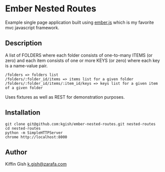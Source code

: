 # Ember Nested Routes

Example single page application built using [ember.js](http://www.emberjs.com) which is my favorite mvc javascript framework.

## Description

A list of FOLDERS where each folder consists of one-to-many ITEMS (or zero) and each item consists of one or more KEYS (or zero) where each key is a name-value pair.

    /folders => folders list
    /folders/:folder_id/items => items list for a given folder
    /folders/:folder_id/items/:item_id/keys => keys list for a given item of a given folder

Uses fixtures as well as REST for demonstration purposes.

## Installation

    git clone git@github.com:kgish/ember-nested-routes.git nested-routes
    cd nested-routes
    python -m SimpleHTTPServer
    chrome http://localhost:8000

## Author

Kiffin Gish <k.gish@zarafa.com>
